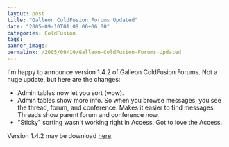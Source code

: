 ```yaml
---
layout: post
title: "Galleon ColdFusion Forums Updated"
date: "2005-09-10T01:09:00+06:00"
categories: ColdFusion 
tags: 
banner_image: 
permalink: /2005/09/10/Galleon-ColdFusion-Forums-Updated
---
```


I'm happy to announce version 1.4.2 of Galleon ColdFusion Forums. Not a huge update, but here are the changes:

<ul>
<li>Admin tables now let you sort (wow).
<li>Admin tables show more info. So when you browse messages, you see the thread, forum, and conference. Makes it easier to find messages. Threads show parent forum and conference now.
<li>"Sticky" sorting wasn't working right in Access. Got to love the Access. 
</ul>

Version 1.4.2 may be download <a href="http://ray.camdenfamily.com/downloads/forums.zip">here</a>.